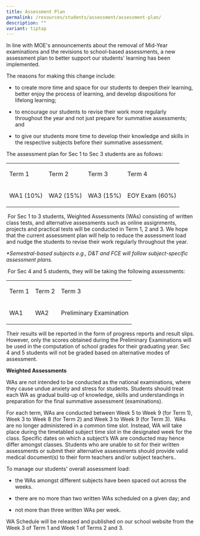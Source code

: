 ```yaml
---
title: Assessment Plan
permalink: /resources/students/assessment/assessment-plan/
description: ""
variant: tiptap
---
```

<p>In line with MOE's announcements about the removal of Mid-Year examinations
and the revisions to school-based assessments, a new assessment plan to
better support our students' learning has been implemented.</p>
<p>The reasons for making this change include:</p>
<ul data-tight="true" class="tight">
<li>
<p>to create more time and space for our students to deepen their learning,
better enjoy the process of learning, and develop dispositions for lifelong
learning;</p>
</li>
<li>
<p>to encourage our students to revise their work more regularly throughout
the year and not just prepare for summative assessments; and</p>
</li>
<li>
<p>to give our students more time to develop their knowledge and skills in
the respective subjects before their summative assessment.</p>
</li>
</ul>
<p>The assessment plan for Sec 1 to Sec 3 students are as follows:</p>
<table style="minWidth: 100px">
<colgroup>
<col>
<col>
<col>
<col>
</colgroup>
<tbody>
<tr>
<td rowspan="1" colspan="1">
<p>Term 1</p>
</td>
<td rowspan="1" colspan="1">
<p>Term 2</p>
</td>
<td rowspan="1" colspan="1">
<p>Term 3</p>
</td>
<td rowspan="1" colspan="1">
<p>Term 4</p>
</td>
</tr>
<tr>
<td rowspan="1" colspan="1">
<p>WA1 (10%)</p>
</td>
<td rowspan="1" colspan="1">
<p>WA2 (15%)</p>
</td>
<td rowspan="1" colspan="1">
<p>WA3 (15%)</p>
</td>
<td rowspan="1" colspan="1">
<p>EOY Exam (60%)</p>
</td>
</tr>
</tbody>
</table>
<p>&nbsp;For Sec 1 to 3 students, Weighted Assessments (WAs) consisting of
written class tests, and alternative assessments such as online assignments,
projects and practical tests will be conducted in Term 1, 2 and 3. We hope
that the current assessment plan will help to reduce the assessment load
and nudge the students to revise their work regularly throughout the year.</p>
<p><em>*Semestral-based subjects e.g., D&amp;T and FCE will follow subject-specific assessment plans.</em>
</p>
<p>&nbsp;For Sec 4 and 5 students, they will be taking the following assessments:</p>
<table style="minWidth: 75px">
<colgroup>
<col>
<col>
<col>
</colgroup>
<tbody>
<tr>
<td rowspan="1" colspan="1">
<p>Term 1</p>
</td>
<td rowspan="1" colspan="1">
<p>Term 2</p>
</td>
<td rowspan="1" colspan="1">
<p>Term 3</p>
</td>
</tr>
<tr>
<td rowspan="1" colspan="1">
<p>WA1</p>
</td>
<td rowspan="1" colspan="1">
<p>WA2</p>
</td>
<td rowspan="1" colspan="1">
<p>Preliminary Examination</p>
</td>
</tr>
</tbody>
</table>
<p>Their results will be reported in the form of progress reports and result
slips. However, only the scores obtained during the Preliminary Examinations
will be used in the computation of school grades for their graduating year.
Sec 4 and 5 students will not be graded based on alternative modes of assessment.</p>
<p><strong>Weighted Assessments</strong>
</p>
<p>WAs are not intended to be conducted as the national examinations, where
they cause undue anxiety and stress for students. Students should treat
each WA as gradual build-up of knowledge, skills and understandings in
preparation for the final summative assessment (examinations).&nbsp;&nbsp;&nbsp;</p>
<p>For each term, WAs are conducted between Week 5 to Week 9 (for Term 1),
Week 3 to Week 8 (for Term 2) and Week 3 to Week 9 (for Term 3).&nbsp;
WAs are no longer administered in a common time slot. Instead, WA will
take place during the timetabled subject time slot in the designated week
for the class. Specific dates on which a subject’s WA are conducted may
hence differ amongst classes. Students who are unable to sit for their
written assessments or submit their alternative assessments should provide
valid medical document(s) to their form teachers and/or subject teachers..</p>
<p>To manage our students' overall assessment load:</p>
<ul data-tight="true" class="tight">
<li>
<p>the WAs amongst different subjects have been spaced out across the weeks.</p>
</li>
<li>
<p>there are no more than two written WAs scheduled on a given day; and</p>
</li>
<li>
<p>not more than three written WAs per week.&nbsp;</p>
</li>
</ul>
<p>WA Schedule will be released and published on our school website from
the Week 3 of Term 1 and Week 1 of Terms 2 and 3.</p>
<p></p>